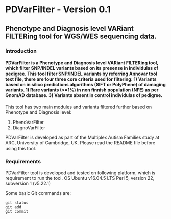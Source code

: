 # PDVarFilter - Version 0.1
## Phenotype and Diagnosis level VARiant FILTERing tool for WGS/WES sequencing data.
### Introduction
#### PDVarFilter is a Phenotype and Diagnosis level VARiant FILTERing tool, which filter SNP/INDEL variants based on its presense in individulas of pedigree. This tool filter SNP/INDEL variants by referring Annovar tool text file, there are four three core criteria used for filtering: 1) Variants based on in silico predictions algorithms (SIFT or PolyPhene) of damaging variants. 1) Rare variants (<=1%) in non finnish population (NFE) as per GnomAD database. 3) Variants absent in control individulas of pedigree.

This tool has two main modules and variants filtered further based on Phenotype and Diagnosis level:
1) PhenoVarFilter
2) DiagnoVarFilter

PDVarFilter is developed as part of the Multiplex Autism Families study at ARC, University of Cambridge, UK. Please read the README file before using this tool.

### Requirements
PDVarFilter tool is developed and tested on following platform, which is requirement to run the tool.
OS Ubuntu v16.04.5 LTS
Perl 5, version 22, subversion 1 (v5.22.1)

Some basic Git commands are:
```
git status
git add
git commit
```
